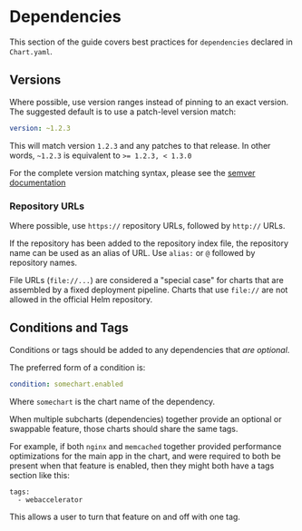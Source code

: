 # Dependencies 

This section of the guide covers best practices for `dependencies` declared in `Chart.yaml`.

## Versions

Where possible, use version ranges instead of pinning to an exact version. The suggested default is to use a patch-level version match:

```yaml
version: ~1.2.3
```

This will match version `1.2.3` and any patches to that release.  In other words, `~1.2.3` is equivalent to `>= 1.2.3, < 1.3.0`

For the complete version matching syntax, please see the [semver documentation](https://github.com/Masterminds/semver#checking-version-constraints)

### Repository URLs

Where possible, use `https://` repository URLs, followed by `http://` URLs.

If the repository has been added to the repository index file, the repository name can be used as an alias of URL. Use `alias:` or `@` followed by repository names.

File URLs (`file://...`) are considered a "special case" for charts that are assembled by a fixed deployment pipeline. Charts that use `file://` are not allowed in the official Helm repository.

## Conditions and Tags

Conditions or tags should be added to any dependencies that _are optional_.

The preferred form of a condition is:

```yaml
condition: somechart.enabled
```

Where `somechart` is the chart name of the dependency.

When multiple subcharts (dependencies) together provide an optional or swappable feature, those charts should share the same tags.

For example, if both `nginx` and `memcached` together provided performance optimizations for the main app in the chart, and were required to both be present when that feature is enabled, then they might both have a
tags section like this:

```
tags:
  - webaccelerator
```

This allows a user to turn that feature on and off with one tag.
